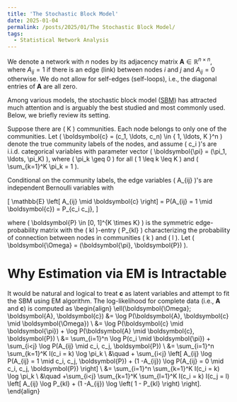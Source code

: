 ```yaml
---
title: 'The Stochastic Block Model'
date: 2025-01-04
permalink: /posts/2025/01/The Stochastic Block Model/
tags:
  - Statistical Network Analysis
---
```


We denote a network with $n$ nodes by its adjacency matrix $\boldsymbol{A} \in \mathbb{R}^{n \times n}$, where $A_{ij} = 1$ if there is an edge (link) between nodes $i$ and $j$ and $A_{ij} = 0$ otherwise. We do not allow for self-edges (self-loops), i.e., the diagonal entries of $\boldsymbol{A}$ are all zero.

Among various models, the stochastic block model (<a href="https://www.sciencedirect.com/science/article/pii/0378873383900217" target="_blank">SBM</a>) has attracted much attention and is arguably the best studied and most commonly used. Below, we briefly review its setting.

Suppose there are \( K \) communities. Each node belongs to only one of the communities. Let \( \boldsymbol{c} = (c_1, \ldots, c_n) \in \{ 1, \ldots, K \}^n \) denote the true community labels of the nodes, and assume \( c_i \)'s are i.i.d. categorical variables with parameter vector \( \boldsymbol{\pi} = (\pi_1, \ldots, \pi_K) \), where \( \pi_k \geq 0 \) for all \( 1 \leq k \leq K \) and \( \sum_{k=1}^K \pi_k = 1 \). 

Conditional on the community labels, the edge variables \( A_{ij} \)'s are independent Bernoulli variables with 

\[
\mathbb{E} \left[ A_{ij} \mid \boldsymbol{c} \right] = P(A_{ij} = 1 \mid \boldsymbol{c}) = P_{c_i c_j},
\]

where \( \boldsymbol{P} \in [0, 1]^{K \times K} \) is the symmetric edge-probability matrix with the \( kl \)-entry \( P_{kl} \) characterizing the probability of connection between nodes in communities \( k \) and \( l \). Let \( \boldsymbol{\Omega} = (\boldsymbol{\pi}, \boldsymbol{P}) \).

Why Estimation via EM is Intractable
======
It would be natural and logical to treat $\boldsymbol{c}$ as latent variables and attempt to fit the SBM using EM algorithm. The log-likelihood for complete data (i.e., $\boldsymbol{A}$ and $\boldsymbol{c}$) is computed as
\begin{align}
    \ell(\boldsymbol{\Omega}; \boldsymbol{A}, \boldsymbol{c}) &= \log P(\boldsymbol{A}, \boldsymbol{c} \mid \boldsymbol{\Omega}) \\
    &= \log P(\boldsymbol{c} \mid \boldsymbol{\pi}) + \log P(\boldsymbol{A} \mid \boldsymbol{c}, \boldsymbol{P}) \\
    &= \sum_{i=1}^n \log P(c_i \mid \boldsymbol{\pi}) + \sum_{i<j} \log P(A_{ij} \mid c_i, c_j, \boldsymbol{P}) \\
    &= \sum_{i=1}^n \sum_{k=1}^K I(c_i = k) \log \pi_k \\
    &\quad + \sum_{i<j} \left[ A_{ij} \log P(A_{ij} = 1 \mid c_i, c_j, \boldsymbol{P}) + (1 -A_{ij}) \log P(A_{ij} = 0 \mid c_i, c_j, \boldsymbol{P}) \right] \\
    &= \sum_{i=1}^n \sum_{k=1}^K I(c_i = k) \log \pi_k \\
    &\quad +\sum_{i<j} \sum_{k=1}^K \sum_{l=1}^K I(c_i = k) I(c_j = l) \left[ A_{ij} \log P_{kl} + (1 -A_{ij}) \log \left( 1 - P_{kl} \right) \right].
\end{align}
